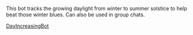 This bot tracks the growing daylight from winter to summer solstice to help beat those winter blues.
Can also be used in group chats.

<a href="https://t.me/DayIncreaseBot" class="button big">DayIncreasingBot</a>
